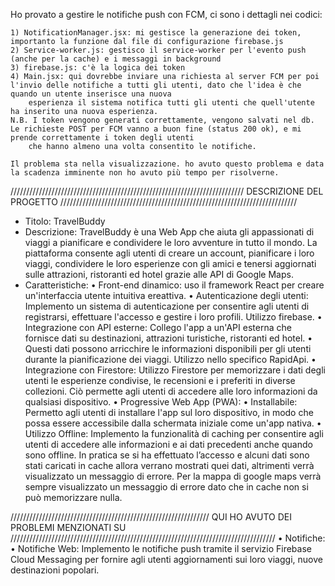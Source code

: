 Ho provato a gestire le notifiche push con FCM, ci sono i dettagli nei codici: 

    1) NotificationManager.jsx: mi gestisce la generazione dei token, importanto la funzione dal file di configurazione firebase.js
    2) Service-worker.js: gestisco il service-worker per l'evento push (anche per la cache) e i messaggi in background
    3) firebase.js: c'è la logica dei token
    4) Main.jsx: qui dovrebbe inviare una richiesta al server FCM per poi l'invio delle notifiche a tutti gli utenti, dato che l'idea è che quando un utente inserisce una nuova 
        esperienza il sistema notifica tutti gli utenti che quell'utente ha inserito una nuova esperienza.
    N.B. I token vengono generati correttamente, vengono salvati nel db. Le richieste POST per FCM vanno a buon fine (status 200 ok), e mi prende correttamente i token degli utenti
        che hanno almeno una volta consentito le notifiche.

    Il problema sta nella visualizzazione. ho avuto questo problema e data la scadenza imminente non ho avuto più tempo per risolverne.


////////////////////////////////////////////////////////////////////////// DESCRIZIONE DEL PROGETTO  ///////////////////////////////////////////////////////////////////////////
- Titolo: TravelBuddy
- Descrizione: TravelBuddy è una Web App che aiuta gli appassionati di viaggi a pianificare e condividere le loro avventure in tutto il mondo. La piattaforma consente agli utenti di creare un account, pianificare i loro viaggi, condividere le loro esperienze con gli amici e tenersi aggiornati sulle attrazioni, ristoranti ed hotel grazie alle API di Google Maps. 
- Caratteristiche:
    •  Front-end dinamico: uso il framework React per creare un'interfaccia utente intuitiva ereattiva.
    • Autenticazione degli utenti: Implemento un sistema di autenticazione per consentire agli utenti di registrarsi, effettuare l'accesso e gestire i loro profili. Utilizzo firebase.
    • Integrazione con API esterne: Collego l'app a un'API esterna che fornisce dati su destinazioni, attrazioni turistiche, ristoranti ed hotel. 
    • Questi dati possono arricchire le informazioni disponibili per gli utenti durante la pianificazione dei viaggi. Utilizzo nello specifico RapidApi.
    • Integrazione con Firestore: Utilizzo Firestore per memorizzare i dati degli utenti le esperienze condivise, le recensioni e i preferiti in diverse collezioni. Ciò permette agli utenti di accedere alle loro informazioni da qualsiasi dispositivo. 
    • Progressive Web App (PWA):
        • Installabile: Permetto agli utenti di installare l'app sul loro dispositivo, in modo che possa essere accessibile dalla schermata iniziale come un'app nativa.
        • Utilizzo Offline: Implemento la funzionalità di caching per consentire agli utenti di accedere alle informazioni e ai dati precedenti anche quando sono offline. In pratica se si ha effettuato l’accesso e alcuni dati sono stati caricati in cache allora verrano mostrati quei dati, altrimenti verrà visualizzato un messaggio di errore. Per la mappa di google maps verrà sempre visualizzato un messaggio di errore dato che in cache non si può memorizzare nulla.
    
    
/////////////////////////////////////////////////////////////// QUI HO AVUTO DEI PROBLEMI MENZIONATI SU ////////////////////////////////////////////////////////////////////////////////////
    • Notifiche:
        • Notifiche Web: Implemento le notifiche push tramite il servizio Firebase Cloud Messaging per fornire agli utenti aggiornamenti sui loro viaggi, nuove destinazioni popolari. 
     
